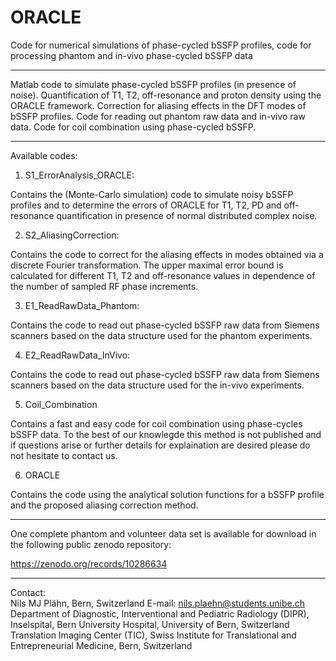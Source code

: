 # ORACLE
Code for numerical simulations of phase-cycled bSSFP profiles, code for processing phantom and in-vivo phase-cycled bSSFP data
**********
Matlab code to simulate phase-cycled bSSFP profiles (in presence of noise). Quantification of T1, T2, off-resonance and proton density using the ORACLE framework. Correction for aliasing effects in the DFT modes of bSSFP profiles. Code for reading out phantom raw data and in-vivo raw data. Code for coil combination using phase-cycled bSSFP. 

**********
Available codes: 

1) S1_ErrorAnalysis_ORACLE:

Contains the (Monte-Carlo simulation) code to simulate noisy bSSFP profiles and to determine the errors of ORACLE for T1, T2, PD and off-resonance quantification in presence of normal distributed complex noise.

2) S2_AliasingCorrection:

Contains the code to correct for the aliasing effects in modes obtained via a discrete Fourier transformation. The upper maximal error bound is calculated for different T1, T2 and off-resonance values in dependence of the number of sampled RF phase increments.

3) E1_ReadRawData_Phantom:

Contains the code to read out phase-cycled bSSFP raw data from Siemens scanners based on the data structure used for the phantom experiments. 

4) E2_ReadRawData_InVivo:

Contains the code to read out phase-cycled bSSFP raw data from Siemens scanners based on the data structure used for the in-vivo experiments. 

5) Coil_Combination

Contains a fast and easy code for coil combination using phase-cycles bSSFP data. To the best of our knowlegde this method is not published and if questions arise or further details for explaination are desired please do not hesitate to contact us. 

6) ORACLE

Contains the code using the analytical solution functions for a bSSFP profile and the proposed aliasing correction method.

***********
One complete phantom and volunteer data set is available for download in the following public zenodo repository: 

https://zenodo.org/records/10286634

***********

Contact:  
Nils MJ Plähn, Bern, Switzerland
E-mail: nils.plaehn@students.unibe.ch
Department of Diagnostic, Interventional and Pediatric Radiology (DIPR), Inselspital, Bern University Hospital, University of Bern, Switzerland
Translation Imaging Center (TIC), Swiss Institute for Translational and Entrepreneurial Medicine, Bern, Switzerland
